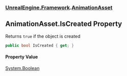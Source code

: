 ### [UnrealEngine.Framework](UnrealEngine_Framework.md 'UnrealEngine.Framework').[AnimationAsset](AnimationAsset.md 'UnrealEngine.Framework.AnimationAsset')
## AnimationAsset.IsCreated Property
Returns `true` if the object is created  
```csharp
public bool IsCreated { get; }
```
#### Property Value
[System.Boolean](https://docs.microsoft.com/en-us/dotnet/api/System.Boolean 'System.Boolean')
